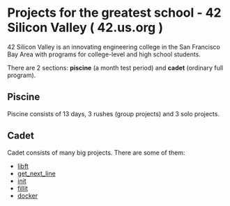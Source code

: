 # Projects for the greatest school - 42 Silicon Valley ( **42.us.org** )

42 Silicon Valley is an innovating engineering college in the San Francisco Bay Area with programs for college-level and high school students.

There are 2 sections: **piscine** (a month test period) and **cadet** (ordinary full program).

## Piscine
 
Piscine consists of 13 days, 3 rushes (group projects) and 3 solo projects.

## Cadet

Cadet consists of many big projects. There are some of them:

* [libft](https://github.com/recluse27/42school/cadet/libft)
* [get_next_line](https://github.com/recluse27/42school/cadet/get_next_line)
* [init](https://github.com/recluse27/42school/cadet/init)
* [fillit](https://github.com/recluse27/42school/cadet/fillit)
* [docker](https://github.com/recluse27/42school/cadet/docker)